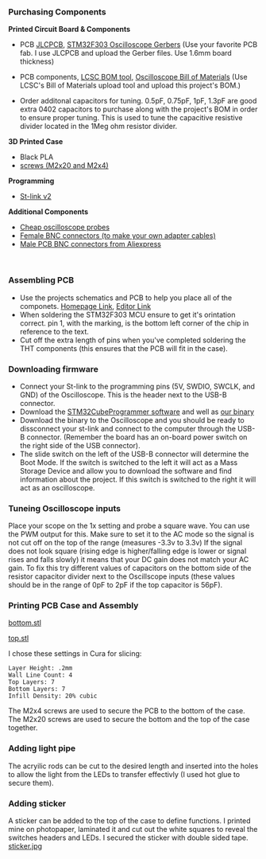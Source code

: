 

### **Purchasing Components**

**Printed Circuit Board & Components**
- PCB [JLCPCB](https://jlcpcb.com/), [STM32F303 Oscilloscope Gerbers](https://github.com/MattSpot10/STM32F303RE-USB-Oscilloscope/blob/main/hardware/pcb%20v1.1/Gerber_Stm32f303-Oscilloscope-V1.1.0_PCB_Stm32f303-Oscilloscope_2025-01-04.zip) (Use your favorite PCB fab. I use JLCPCB and upload the Gerber files. Use 1.6mm board thickness)

- PCB components, [LCSC BOM tool](https://www.lcsc.com/bom), [Oscilloscope Bill of Materials](https://github.com/MattSpot10/STM32F303RE-USB-Oscilloscope/blob/main/hardware/pcb%20v1.1/bill%20of%20materials/(Filled)%20BOM_Stm32f303-Oscilloscope-V1.1.0_2025-01-04.csv) (Use LCSC's Bill of Materials upload tool and upload this project's BOM.)

- Order additonal capacitors for tuning. 0.5pF, 0.75pF, 1pF, 1.3pF are good extra 0402 capacitors to purchase along with the project's BOM in order to ensure proper tuning. This is used to tune the capacitive resistive divider located in the 1Meg ohm resistor divider.

**3D Printed Case**
- Black PLA
- [screws (M2x20 and M2x4)](https://www.aliexpress.us/item/3256805681030772.html?spm=a2g0o.order_list.order_list_main.16.3d791802mM3GtA&gatewayAdapt=glo2usa)

**Programming**
- [St-link v2](https://www.amazon.com/ACEIRMC-Emulator-Downloader-Programmer-Programming/dp/B0D3D3BPXK/ref=sr_1_16?crid=32OYTKYL8YATC&dib=eyJ2IjoiMSJ9.S2bx_Fvl83DMyyARd8TBfs0AuRfp00ljUaiQA3bpaU_CvClry9UNY-ow_zON9vXPwRR2cw951_AZ8tIEDMAUF9B4C9bmIZtuhcNZ4sAUAgJ-AXCjxn4eXWm0MvYhUtBXyAGdeB8wRHiCZHmtsRKwB2MTt8Az4s5Bb2mTGOBloi51dHUZVGPpVM8cCGmkrdzsWPOKBU2r68Z_leSYcIDSjtm2XNihhsxhR4Bkud1gsf8.SBG86zCxN--AnBl5wd_xyVTlEYVj8TvY9tOvC_bWqGQ&dib_tag=se&keywords=st+link&qid=1736120060&sprefix=st+l%2Caps%2C649&sr=8-16)

**Additional Components**
- [Cheap oscilloscope probes](https://www.aliexpress.us/item/3256801670232474.html?spm=a2g0o.order_list.order_list_main.23.3d791802mM3GtA&gatewayAdapt=glo2usa)
- [Female BNC connectors (to make your own adapter cables)](https://www.aliexpress.us/item/3256806139723858.html?spm=a2g0o.order_list.order_list_main.38.3d791802mM3GtA&gatewayAdapt=glo2usa)
- [Male PCB BNC connectors from Aliexpress](https://www.aliexpress.us/item/2251832707392796.html?spm=a2g0o.order_list.order_list_main.28.7aa41802EOVonR&gatewayAdapt=glo2usa)
  
<br>

### **Assembling PCB**
- Use the projects schematics and PCB to help you place all of the componets. [Homepage Link](https://oshwlab.com/mspotten/stm32f303-occiliscope-new), [Editor Link](https://easyeda.com/editor#project_id=62f6949196fe46afb045491ae7696041)
- When soldering the STM32F303 MCU ensure to get it's orintation correct. pin 1, with the marking, is the bottom left corner of the chip in reference to the text.
- Cut off the extra length of pins when you've completed soldering the THT components (this ensures that the PCB will fit in the case).

### **Downloading firmware**
- Connect your St-link to the programming pins (5V, SWDIO, SWCLK, and GND) of the Oscilloscope. This is the header next to the USB-B connector.
- Download the [STM32CubeProgrammer software](https://www.st.com/en/development-tools/stm32cubeprog.html) and well as [our binary](https://github.com/MattSpot10/STM32F303RE-USB-Oscilloscope/blob/main/firmware/firmware%20v1.0.1.0.bin)
- Download the binary to the Oscilloscope and you should be ready to dissconnect your st-link and connect to the computer through the USB-B connector. (Remember the board has an on-board power switch on the right side of the USB connector).
- The slide switch on the left of the USB-B connector will determine the Boot Mode. If the switch is switched to the left it will act as a Mass Storage Device and allow you to download the software and find information about the project. If this switch is switched to the right it will act as an oscilloscope.

### **Tuneing Oscilloscope inputs**
Place your scope on the 1x setting and probe a square wave. You can use the PWM output for this. Make sure to set it to the AC mode so the signal is not cut off on the top of the range (measures -3.3v to 3.3v) If the signal does not look square (rising edge is higher/falling edge is lower or signal rises and falls slowly) it means that your DC gain does not match your AC gain. To fix this try different values of capacitors on the bottom side of the resistor capacitor divider next to the Oscillscope inputs (these values should be in the range of 0pF to 2pF if the top capacitor is 56pF).

### **Printing PCB Case and Assembly**
[bottom.stl](https://github.com/MattSpot10/STM32F303RE-USB-Oscilloscope/blob/main/hardware/case/case%20bottom.stl)

[top.stl](https://github.com/MattSpot10/STM32F303RE-USB-Oscilloscope/blob/main/hardware/case/case%20top.stl)

I chose these settings in Cura for slicing:
```
Layer Height: .2mm
Wall Line Count: 4
Top Layers: 7
Bottom Layers: 7
Infill Density: 20% cubic
```

The M2x4 screws are used to secure the PCB to the bottom of the case. The M2x20 screws are used to secure the bottom and the top of the case together.
### **Adding light pipe**
The acryilic rods can be cut to the desired length and inserted into the holes to allow the light from the LEDs to transfer effectivly (I used hot glue to secure them).

### **Adding sticker**
A sticker can be added to the top of the case to define functions. I printed mine on photopaper, laminated it and cut out the white squares to reveal the switches headers and LEDs. I secured the sticker with double sided tape.
[sticker.jpg](https://github.com/MattSpot10/STM32F303RE-USB-Oscilloscope/blob/main/hardware/case/top%20sticker.jpg)

